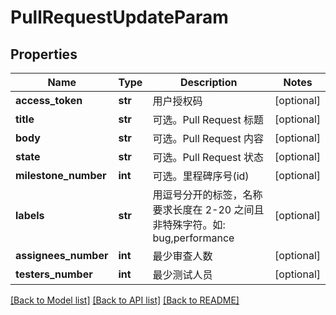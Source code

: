 # PullRequestUpdateParam

## Properties
Name | Type | Description | Notes
------------ | ------------- | ------------- | -------------
**access_token** | **str** | 用户授权码 | [optional] 
**title** | **str** | 可选。Pull Request 标题 | [optional] 
**body** | **str** | 可选。Pull Request 内容 | [optional] 
**state** | **str** | 可选。Pull Request 状态 | [optional] 
**milestone_number** | **int** | 可选。里程碑序号(id) | [optional] 
**labels** | **str** | 用逗号分开的标签，名称要求长度在 2-20 之间且非特殊字符。如: bug,performance | [optional] 
**assignees_number** | **int** | 最少审查人数 | [optional] 
**testers_number** | **int** | 最少测试人员 | [optional] 

[[Back to Model list]](../README.md#documentation-for-models) [[Back to API list]](../README.md#documentation-for-api-endpoints) [[Back to README]](../README.md)

